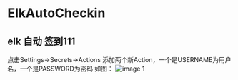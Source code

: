 # ElkAutoCheckin
## elk  自动 签到111

点击Settings->Secrets->Actions
添加两个新Action，一个是USERNAME为用户名，一个是PASSWORD为密码
如图：
![image](https://user-images.githubusercontent.com/52942679/207251539-9a9ecac9-acdf-4cf1-90bb-2612891afa75.png)
1
